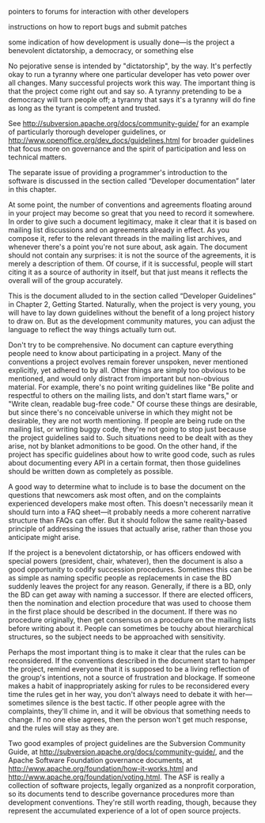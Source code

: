 pointers to forums for interaction with other developers

instructions on how to report bugs and submit patches

some indication of how development is usually done—is the project a benevolent dictatorship, a democracy, or something else

No pejorative sense is intended by "dictatorship", by the way. It's perfectly okay to run a tyranny where one particular developer has veto power over all changes. Many successful projects work this way. The important thing is that the project come right out and say so. A tyranny pretending to be a democracy will turn people off; a tyranny that says it's a tyranny will do fine as long as the tyrant is competent and trusted.

See http://subversion.apache.org/docs/community-guide/ for an example of particularly thorough developer guidelines, or http://www.openoffice.org/dev_docs/guidelines.html for broader guidelines that focus more on governance and the spirit of participation and less on technical matters.

The separate issue of providing a programmer's introduction to the software is discussed in the section called “Developer documentation” later in this chapter.

At some point, the number of conventions and agreements floating around in your project may become so great that you need to record it somewhere. In order to give such a document legitimacy, make it clear that it is based on mailing list discussions and on agreements already in effect. As you compose it, refer to the relevant threads in the mailing list archives, and whenever there's a point you're not sure about, ask again. The document should not contain any surprises: it is not the source of the agreements, it is merely a description of them. Of course, if it is successful, people will start citing it as a source of authority in itself, but that just means it reflects the overall will of the group accurately.

This is the document alluded to in the section called “Developer Guidelines” in Chapter 2, Getting Started. Naturally, when the project is very young, you will have to lay down guidelines without the benefit of a long project history to draw on. But as the development community matures, you can adjust the language to reflect the way things actually turn out.

Don't try to be comprehensive. No document can capture everything people need to know about participating in a project. Many of the conventions a project evolves remain forever unspoken, never mentioned explicitly, yet adhered to by all. Other things are simply too obvious to be mentioned, and would only distract from important but non-obvious material. For example, there's no point writing guidelines like "Be polite and respectful to others on the mailing lists, and don't start flame wars," or "Write clean, readable bug-free code." Of course these things are desirable, but since there's no conceivable universe in which they might not be desirable, they are not worth mentioning. If people are being rude on the mailing list, or writing buggy code, they're not going to stop just because the project guidelines said to. Such situations need to be dealt with as they arise, not by blanket admonitions to be good. On the other hand, if the project has specific guidelines about how to write good code, such as rules about documenting every API in a certain format, then those guidelines should be written down as completely as possible.

A good way to determine what to include is to base the document on the questions that newcomers ask most often, and on the complaints experienced developers make most often. This doesn't necessarily mean it should turn into a FAQ sheet—it probably needs a more coherent narrative structure than FAQs can offer. But it should follow the same reality-based principle of addressing the issues that actually arise, rather than those you anticipate might arise.

If the project is a benevolent dictatorship, or has officers endowed with special powers (president, chair, whatever), then the document is also a good opportunity to codify succession procedures. Sometimes this can be as simple as naming specific people as replacements in case the BD suddenly leaves the project for any reason. Generally, if there is a BD, only the BD can get away with naming a successor. If there are elected officers, then the nomination and election procedure that was used to choose them in the first place should be described in the document. If there was no procedure originally, then get consensus on a procedure on the mailing lists before writing about it. People can sometimes be touchy about hierarchical structures, so the subject needs to be approached with sensitivity.

Perhaps the most important thing is to make it clear that the rules can be reconsidered. If the conventions described in the document start to hamper the project, remind everyone that it is supposed to be a living reflection of the group's intentions, not a source of frustration and blockage. If someone makes a habit of inappropriately asking for rules to be reconsidered every time the rules get in her way, you don't always need to debate it with her—sometimes silence is the best tactic. If other people agree with the complaints, they'll chime in, and it will be obvious that something needs to change. If no one else agrees, then the person won't get much response, and the rules will stay as they are.

Two good examples of project guidelines are the Subversion Community Guide, at http://subversion.apache.org/docs/community-guide/, and the Apache Software Foundation governance documents, at http://www.apache.org/foundation/how-it-works.html and http://www.apache.org/foundation/voting.html. The ASF is really a collection of software projects, legally organized as a nonprofit corporation, so its documents tend to describe governance procedures more than development conventions. They're still worth reading, though, because they represent the accumulated experience of a lot of open source projects.